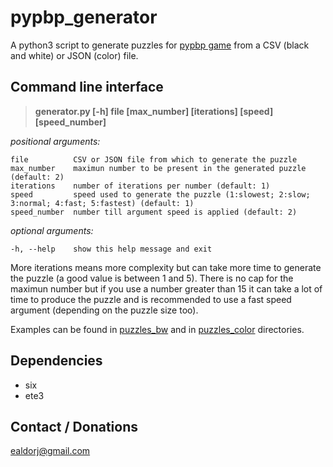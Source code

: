pypbp_generator
===============
A python3 script to generate puzzles for [pypbp game](https://github.com/Ealdor/pypbp) from a CSV (black and white) or 
 JSON (color) file.

Command line interface
----------------------
> **generator.py [-h] file [max_number] [iterations] [speed] [speed_number]**

*positional arguments:*
  
    file          CSV or JSON file from which to generate the puzzle
    max_number    maximun number to be present in the generated puzzle (default: 2)
    iterations    number of iterations per number (default: 1)
    speed         speed used to generate the puzzle (1:slowest; 2:slow; 3:normal; 4:fast; 5:fastest) (default: 1)
    speed_number  number till argument speed is applied (default: 2)

*optional arguments:*

    -h, --help    show this help message and exit

More iterations means more complexity but can take more time to generate the puzzle (a good value is between 1 and 5). 
 There is no cap for the maximun number but if you use a number greater than 15 it can take a lot of time to  produce 
 the puzzle and is recommended to use a fast speed argument (depending on the puzzle size too).
 
Examples can be found in [puzzles_bw](/puzzles_bw) and in [puzzles_color](/puzzles_color) directories.
 
Dependencies
------------
* six
* ete3

Contact / Donations
-------------------
ealdorj@gmail.com
